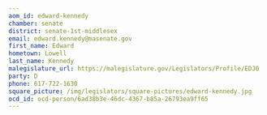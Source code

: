 ```yaml
---
aom_id: edward-kennedy
chamber: senate
district: senate-1st-middlesex
email: edward.kennedy@masenate.gov
first_name: Edward
hometown: Lowell
last_name: Kennedy
malegislature_url: https://malegislature.gov/Legislators/Profile/EDJ0
party: D
phone: 617-722-1630
square_picture: /img/legislators/square-pictures/edward-kennedy.jpg
ocd_id: ocd-person/6ad38b3e-46dc-4367-b85a-26793ea9ff65
---
```

